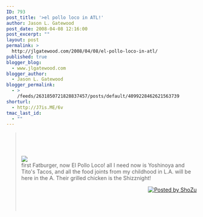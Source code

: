 ```yaml
---
ID: 793
post_title: '>el pollo loco in ATL!'
author: Jason L. Gatewood
post_date: 2008-04-08 12:16:00
post_excerpt: ""
layout: post
permalink: >
  http://jlgatewood.com/2008/04/08/el-pollo-loco-in-atl/
published: true
blogger_blog:
  - www.jlgatewood.com
blogger_author:
  - Jason L. Gatewood
blogger_permalink:
  - >
    /feeds/2631850721828837457/posts/default/4099228462621563739
shorturl:
  - http://J7is.ME/6v
tmac_last_id:
  - ""
---
```

><br /><div xmlns='http://www.w3.org/1999/xhtml'><br /><p><a href="http://media.shozu.com/cache/portal/media/16fefb/50331653"><img src="http://media.shozu.com/cache/portal/media/16fefb/50331653_journal" /></a><br />first Fatburger, now El Pollo Loco!  all I need now is Yoshinoya and Tito's Tacos, and all the food joints from my childhood in L.A. will be here in the A.  Their grilled chicken is the Shizznight!</p><p align='right'><a target="_blank" href="http://www.shozu.com/portal/?utm_source=upload&utm_medium=graphic&utm_campaign=upload_graphic/"><img border="0" alt="Posted by ShoZu" src="http://www.jlgatewood.com/wp-content/uploads/2010/10/logo_blog.gif" /></a></p><br /></div><br />